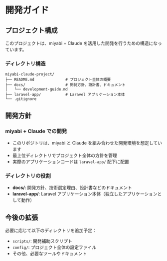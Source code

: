 # 開発ガイド

## プロジェクト構成

このプロジェクトは、miyabi + Claude を活用した開発を行うための構造になっています。

### ディレクトリ構造

```
miyabi-claude-project/
├── README.md              # プロジェクト全体の概要
├── docs/                  # 開発方針、設計書、ドキュメント
│   └── development-guide.md
├── laravel-app/           # Laravel アプリケーション本体
└── .gitignore
```

## 開発方針

### miyabi + Claude での開発

- このリポジトリは、miyabi と Claude を組み合わせた開発環境を想定しています
- 最上位ディレクトリでプロジェクト全体の方針を管理
- 実際のアプリケーションコードは `laravel-app/` 配下に配置

### ディレクトリの役割

- **docs/**: 開発方針、技術選定理由、設計書などのドキュメント
- **laravel-app/**: Laravel アプリケーション本体（独立したアプリケーションとして動作）

## 今後の拡張

必要に応じて以下のディレクトリを追加予定：

- `scripts/`: 開発補助スクリプト
- `config/`: プロジェクト全体の設定ファイル
- その他、必要なツールやドキュメント
